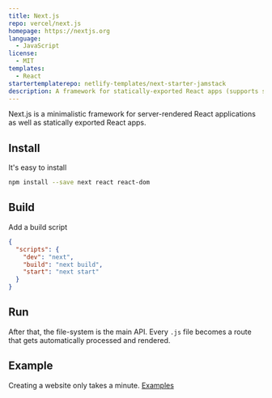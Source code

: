 ```yaml
---
title: Next.js
repo: vercel/next.js
homepage: https://nextjs.org
language:
  - JavaScript
license:
  - MIT
templates:
  - React
startertemplaterepo: netlify-templates/next-starter-jamstack
description: A framework for statically-exported React apps (supports server side rendering)
---
```


Next.js is a minimalistic framework for server-rendered React applications as well as statically exported React apps.

## Install

It's easy to install

```sh
npm install --save next react react-dom
```

## Build

Add a build script

```json
{
  "scripts": {
    "dev": "next",
    "build": "next build",
    "start": "next start"
  }
}
```

## Run

After that, the file-system is the main API. Every `.js` file becomes a route that gets automatically processed and rendered.

## Example

Creating a website only takes a minute.
[Examples](https://github.com/vercel/next.js/tree/canary/examples)
